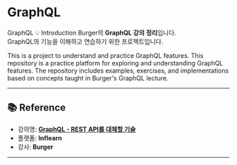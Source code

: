 # GraphQL
GraphQL
💡 Introduction
Burger의 **GraphQL 강의 정리**입니다.  
GraphQL의 기능을 이해하고 연습하기 위한 프로젝트입니다.

This is a project to understand and practice GraphQL features.
This repository is a practice platform for exploring and understanding GraphQL features.
The repository includes examples, exercises, and implementations based on concepts taught in Burger's GraphQL lecture.

---

## 📚 Reference

- 강의명: **[GraphQL - REST API를 대체할 기술](https://www.inflearn.com/course/graphql-rest-api%EB%A5%BC-%EB%8C%80%EC%B2%B4%ED%95%A0-%EA%B8%B0%EC%88%A0)**  
- 플랫폼: **Inflearn**
- 강사: **Burger**

---
